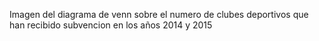 Imagen del diagrama de venn sobre el numero de clubes deportivos que han recibido subvencion en los años 2014 y 2015
